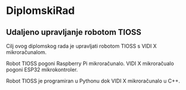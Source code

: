 # DiplomskiRad
## Udaljeno upravljanje robotom TIOSS

Cilj ovog diplomskog rada je upravljati robotom TIOSS s VIDI X mikroračunalom.

Robot TIOSS pogoni Raspberry Pi mikroračunalo.
VIDI X mikroračualo pogoni ESP32 mikrokontroler.

Robot TIOSS je programiran u Pythonu dok VIDI X mikroračunalo u C++.
